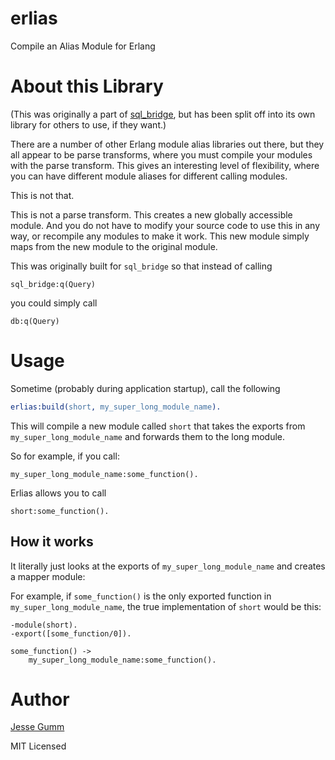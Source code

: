 erlias
=====

Compile an Alias Module for Erlang


About this Library
==================

(This was originally a part of [sql_bridge](https://github.com/choptastic/sql_bridge),
but has been split off into its own library for others to use, if they want.)

There are a number of other Erlang module alias libraries out there, but they
all appear to be parse transforms, where you must compile your modules with
the parse transform. This gives an interesting level of flexibility, where you
can have different module aliases for different calling modules.

This is not that.

This is not a parse transform. This creates a new globally accessible module.
And you do not have to modify your source code to use this in any way, or
recompile any modules to make it work. This new module simply maps from the
new module to the original module.


This was originally built for `sql_bridge` so that instead of calling

`sql_bridge:q(Query)`

you could simply call 

`db:q(Query)`

Usage
=====

Sometime (probably during application startup), call the following

```erlang
erlias:build(short, my_super_long_module_name).
```

This will compile a new module called `short` that takes the exports from
`my_super_long_module_name` and forwards them to the long module.


So for example, if you call:

```
my_super_long_module_name:some_function().
```

Erlias allows you to call

```
short:some_function().
```

How it works
------------
It literally just looks at the exports of `my_super_long_module_name` and
creates a mapper module:

For example, if `some_function()` is the only exported function in
`my_super_long_module_name`, the true implementation of `short` would be this:

```
-module(short).
-export([some_function/0]).

some_function() ->
	my_super_long_module_name:some_function().
```


Author
======

[Jesse Gumm](https://jessegumm.com)

MIT Licensed
